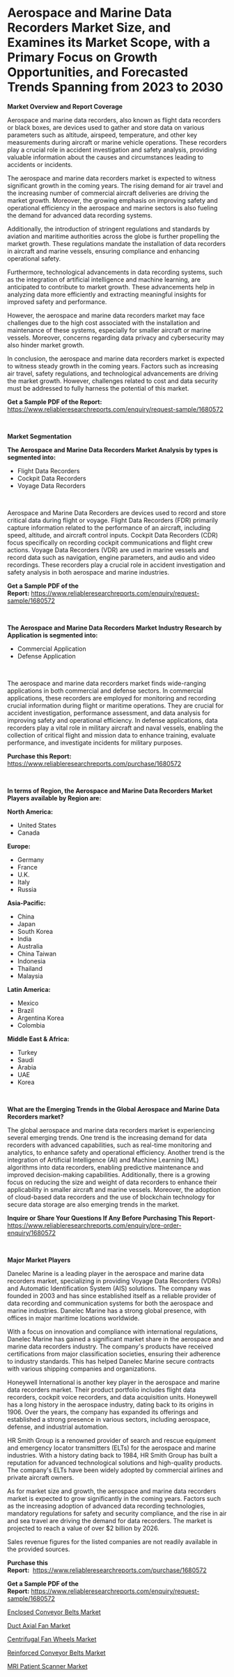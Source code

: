 <p><h1>Aerospace and Marine Data Recorders Market Size, and Examines its Market Scope, with a Primary Focus on Growth Opportunities, and Forecasted Trends Spanning from 2023 to 2030</h1></p><p><strong>Market Overview and Report Coverage</strong></p>
<p><p>Aerospace and marine data recorders, also known as flight data recorders or black boxes, are devices used to gather and store data on various parameters such as altitude, airspeed, temperature, and other key measurements during aircraft or marine vehicle operations. These recorders play a crucial role in accident investigation and safety analysis, providing valuable information about the causes and circumstances leading to accidents or incidents.</p><p>The aerospace and marine data recorders market is expected to witness significant growth in the coming years. The rising demand for air travel and the increasing number of commercial aircraft deliveries are driving the market growth. Moreover, the growing emphasis on improving safety and operational efficiency in the aerospace and marine sectors is also fueling the demand for advanced data recording systems.</p><p>Additionally, the introduction of stringent regulations and standards by aviation and maritime authorities across the globe is further propelling the market growth. These regulations mandate the installation of data recorders in aircraft and marine vessels, ensuring compliance and enhancing operational safety.</p><p>Furthermore, technological advancements in data recording systems, such as the integration of artificial intelligence and machine learning, are anticipated to contribute to market growth. These advancements help in analyzing data more efficiently and extracting meaningful insights for improved safety and performance.</p><p>However, the aerospace and marine data recorders market may face challenges due to the high cost associated with the installation and maintenance of these systems, especially for smaller aircraft or marine vessels. Moreover, concerns regarding data privacy and cybersecurity may also hinder market growth.</p><p>In conclusion, the aerospace and marine data recorders market is expected to witness steady growth in the coming years. Factors such as increasing air travel, safety regulations, and technological advancements are driving the market growth. However, challenges related to cost and data security must be addressed to fully harness the potential of this market.</p></p>
<p><strong>Get a Sample PDF of the Report:</strong> <a href="https://www.reliableresearchreports.com/enquiry/request-sample/1680572">https://www.reliableresearchreports.com/enquiry/request-sample/1680572</a></p>
<p>&nbsp;</p>
<p><strong>Market Segmentation</strong></p>
<p><strong>The Aerospace and Marine Data Recorders Market Analysis by types is segmented into:</strong></p>
<p><ul><li>Flight Data Recorders</li><li>Cockpit Data Recorders</li><li>Voyage Data Recorders</li></ul></p>
<p>&nbsp;</p>
<p><p>Aerospace and Marine Data Recorders are devices used to record and store critical data during flight or voyage. Flight Data Recorders (FDR) primarily capture information related to the performance of an aircraft, including speed, altitude, and aircraft control inputs. Cockpit Data Recorders (CDR) focus specifically on recording cockpit communications and flight crew actions. Voyage Data Recorders (VDR) are used in marine vessels and record data such as navigation, engine parameters, and audio and video recordings. These recorders play a crucial role in accident investigation and safety analysis in both aerospace and marine industries.</p></p>
<p><strong>Get a Sample PDF of the Report:</strong>&nbsp;<a href="https://www.reliableresearchreports.com/enquiry/request-sample/1680572">https://www.reliableresearchreports.com/enquiry/request-sample/1680572</a></p>
<p>&nbsp;</p>
<p><strong>The Aerospace and Marine Data Recorders Market Industry Research by Application is segmented into:</strong></p>
<p><ul><li>Commercial Application</li><li>Defense Application</li></ul></p>
<p>&nbsp;</p>
<p><p>The aerospace and marine data recorders market finds wide-ranging applications in both commercial and defense sectors. In commercial applications, these recorders are employed for monitoring and recording crucial information during flight or maritime operations. They are crucial for accident investigation, performance assessment, and data analysis for improving safety and operational efficiency. In defense applications, data recorders play a vital role in military aircraft and naval vessels, enabling the collection of critical flight and mission data to enhance training, evaluate performance, and investigate incidents for military purposes.</p></p>
<p><strong>Purchase this Report:</strong>&nbsp; <a href="https://www.reliableresearchreports.com/purchase/1680572">https://www.reliableresearchreports.com/purchase/1680572</a></p>
<p>&nbsp;</p>
<p><strong>In terms of Region, the Aerospace and Marine Data Recorders Market Players available by Region are:</strong></p>
<p>
    <p> <strong> North America: </strong>
        <ul>
            <li>United States</li>
            <li>Canada</li>
        </ul>
        </p> 
    <p> <strong> Europe: </strong>
        <ul>
            <li>Germany</li>
            <li>France</li>
            <li>U.K.</li>
            <li>Italy</li>
            <li>Russia</li>
        </ul>
        </p> 
    <p> <strong> Asia-Pacific: </strong>
        <ul>
            <li>China</li>
            <li>Japan</li>
            <li>South Korea</li>
            <li>India</li>
            <li>Australia</li>
            <li>China Taiwan</li>
            <li>Indonesia</li>
            <li>Thailand</li>
            <li>Malaysia</li>
        </ul>
        </p> 
    <p> <strong> Latin America: </strong>
        <ul>
            <li>Mexico</li>
            <li>Brazil</li>
            <li>Argentina Korea</li>
            <li>Colombia</li>
        </ul>
        </p> 
    <p> <strong> Middle East & Africa: </strong>
        <ul>
            <li>Turkey</li>
            <li>Saudi</li>
            <li>Arabia</li>
            <li>UAE</li>
            <li>Korea</li>
        </ul>
    </p>
    </p>
<p>&nbsp;</p>
<p><strong>What are the Emerging Trends in the Global Aerospace and Marine Data Recorders market?</strong></p>
<p><p>The global aerospace and marine data recorders market is experiencing several emerging trends. One trend is the increasing demand for data recorders with advanced capabilities, such as real-time monitoring and analytics, to enhance safety and operational efficiency. Another trend is the integration of Artificial Intelligence (AI) and Machine Learning (ML) algorithms into data recorders, enabling predictive maintenance and improved decision-making capabilities. Additionally, there is a growing focus on reducing the size and weight of data recorders to enhance their applicability in smaller aircraft and marine vessels. Moreover, the adoption of cloud-based data recorders and the use of blockchain technology for secure data storage are also emerging trends in the market.</p></p>
<p><strong>Inquire or Share Your Questions If Any Before Purchasing This Report</strong>- <a href="https://www.reliableresearchreports.com/enquiry/pre-order-enquiry/1680572">https://www.reliableresearchreports.com/enquiry/pre-order-enquiry/1680572</a></p>
<p>&nbsp;</p>
<p><strong>Major Market Players</strong></p>
<p><p>Danelec Marine is a leading player in the aerospace and marine data recorders market, specializing in providing Voyage Data Recorders (VDRs) and Automatic Identification System (AIS) solutions. The company was founded in 2003 and has since established itself as a reliable provider of data recording and communication systems for both the aerospace and marine industries. Danelec Marine has a strong global presence, with offices in major maritime locations worldwide.</p><p>With a focus on innovation and compliance with international regulations, Danelec Marine has gained a significant market share in the aerospace and marine data recorders industry. The company's products have received certifications from major classification societies, ensuring their adherence to industry standards. This has helped Danelec Marine secure contracts with various shipping companies and organizations.</p><p>Honeywell International is another key player in the aerospace and marine data recorders market. Their product portfolio includes flight data recorders, cockpit voice recorders, and data acquisition units. Honeywell has a long history in the aerospace industry, dating back to its origins in 1906. Over the years, the company has expanded its offerings and established a strong presence in various sectors, including aerospace, defense, and industrial automation.</p><p> HR Smith Group is a renowned provider of search and rescue equipment and emergency locator transmitters (ELTs) for the aerospace and marine industries. With a history dating back to 1984, HR Smith Group has built a reputation for advanced technological solutions and high-quality products. The company's ELTs have been widely adopted by commercial airlines and private aircraft owners.</p><p>As for market size and growth, the aerospace and marine data recorders market is expected to grow significantly in the coming years. Factors such as the increasing adoption of advanced data recording technologies, mandatory regulations for safety and security compliance, and the rise in air and sea travel are driving the demand for data recorders. The market is projected to reach a value of over $2 billion by 2026.</p><p>Sales revenue figures for the listed companies are not readily available in the provided sources.</p></p>
<p><strong>Purchase this Report:</strong>&nbsp;&nbsp;<a href="https://www.reliableresearchreports.com/purchase/1680572">https://www.reliableresearchreports.com/purchase/1680572</a></p>
<p></p>
<p><strong>Get a Sample PDF of the Report:</strong>&nbsp;<a href="https://www.reliableresearchreports.com/enquiry/request-sample/1680572">https://www.reliableresearchreports.com/enquiry/request-sample/1680572</a></p>
<p><p><a href="https://www.linkedin.com/pulse/enclosed-conveyor-belts-market-size-share/">Enclosed Conveyor Belts Market</a></p><p><a href="https://medium.com/@adibooy632501/duct-axial-fan-market-size-growth-forecast-2023-2030-837922de2d87">Duct Axial Fan Market</a></p><p><a href="https://medium.com/@rfadda741254/centrifugal-fan-wheels-market-size-growth-forecast-2023-2030-7ad2dce33baf">Centrifugal Fan Wheels Market</a></p><p><a href="https://www.linkedin.com/pulse/reinforced-conveyor-belts-market-challenges/">Reinforced Conveyor Belts Market</a></p><p><a href="https://www.linkedin.com/pulse/mri-patient-scanner-market-research-report-provides/">MRI Patient Scanner Market</a></p></p>
